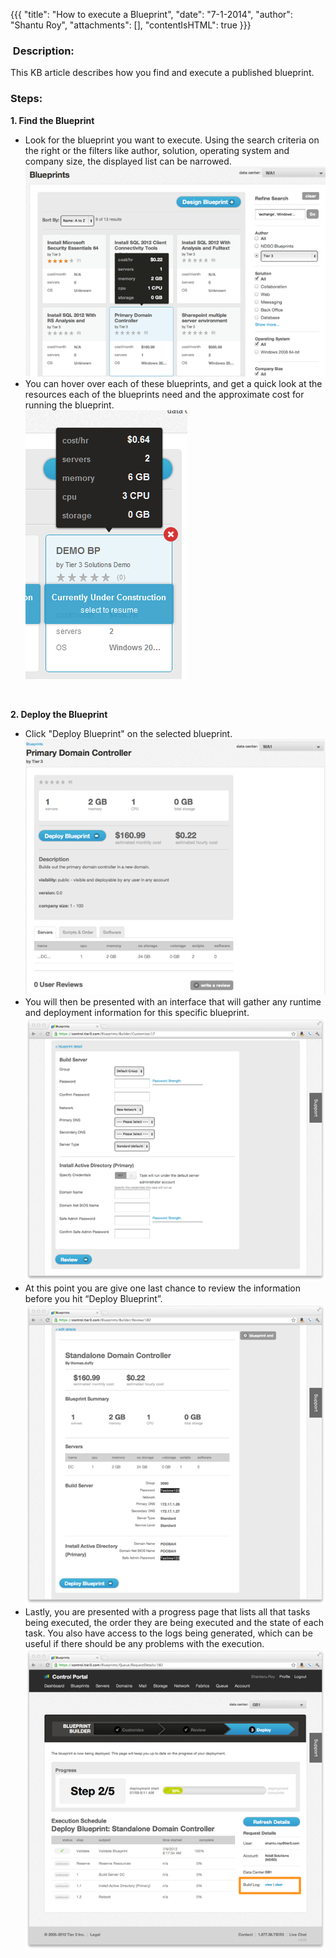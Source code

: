 {{{
  "title": "How to execute a Blueprint",
  "date": "7-1-2014",
  "author": "Shantu Roy",
  "attachments": [],
  "contentIsHTML": true
}}}

<h3>&nbsp;Description:</h3>
<p>This KB article describes how you find and execute a published blueprint.</p>
<h3>Steps:</h3>
<p><strong>1. Find the Blueprint</strong>
</p>
<ul>
  <li>Look for the blueprint you want to execute. Using the search criteria on the right or the filters like author, solution, operating system and company size, the displayed list can be narrowed.
    <br /><img src="../images/blueprint-e-01.png" alt="blueprint-e-01.png" />
  </li>
  <li>You can hover over each of these blueprints, and get a quick look at the resources each of the blueprints need and the approximate cost for running the blueprint.
    <br /><img src="../images/blueprint-e-02.png" alt="blueprint-e-02.png" />
  </li>
</ul>
<p><strong>&nbsp;</strong>
</p>
<p><strong>2. Deploy the Blueprint</strong>
</p>
  <ul>
    <li>Click "Deploy Blueprint" on the selected blueprint.
      <br /><img src="../images/blueprint-e-03.png" alt="blueprint-e-03.png" />
    </li>
    <li>You will then be presented with an interface that will gather any runtime and deployment information for this specific blueprint.
      <br /><img src="../images/blueprint-e-04.png" alt="blueprint-e-04.png" />
    </li>
    <li>At this point you are give one last chance to review the information before you hit “Deploy Blueprint”.
      <br /><img src="../images/blueprint-e-05.png" alt="blueprint-e-05.png" />
    </li>
    <li>Lastly, you are presented with a progress page that lists all that tasks being executed, the order they are being executed and the state of each task. You also have access to the logs being generated, which can be useful if there should be any
      problems with the execution.
      <br /><img src="../images/blueprint-e-06.png" alt="blueprint-e-06.png" />
    </li>
  </ul>
